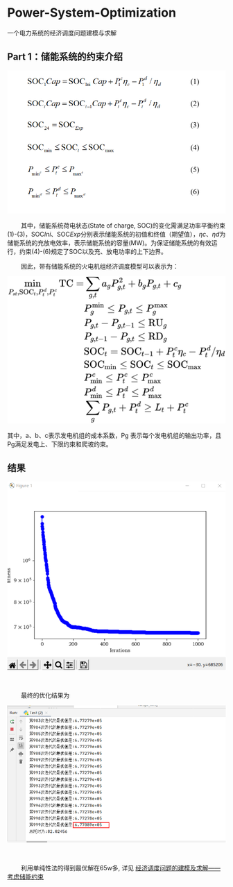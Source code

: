 

# Power-System-Optimization
一个电力系统的经济调度问题建模与求解

## Part 1：储能系统的约束介绍


![](1.png)

&nbsp;  &nbsp; &nbsp; &nbsp;  其中，储能系统荷电状态(State of charge, SOC)的变化需满足功率平衡约束(1)-(3)，$\mathrm{SOC}{Ini}$、$\mathrm{SOC}{Exp}$分别表示储能系统的初值和终值（期望值），${{\eta }{c}}$、${{\eta }{d}}$为储能系统的充放电效率，表示储能系统的容量(MW)。为保证储能系统的有效运行，约束(4)-(6)规定了SOC以及充、放电功率的上下边界。

&nbsp;  &nbsp; &nbsp; &nbsp;  因此，带有储能系统的火电机组经济调度模型可以表示为：

![](2.png)

其中，a、b、c表示发电机组的成本系数，Pg 表示每个发电机组的输出功率，且 Pg满足发电上、下限约束和爬坡约束。


## 结果


![](result.png)

&nbsp;  &nbsp; &nbsp; &nbsp; 

&nbsp;  &nbsp; &nbsp; &nbsp; 最终的优化结果为

![](3.png)

&nbsp;  &nbsp; &nbsp; &nbsp; 

&nbsp;  &nbsp; &nbsp; &nbsp; 利用单纯性法的得到最优解在65w多, 详见  [经济调度问题的建模及求解——考虑储能约束](https://mp.weixin.qq.com/s/IX64nfZagjpMcHyHrDydKQ)
